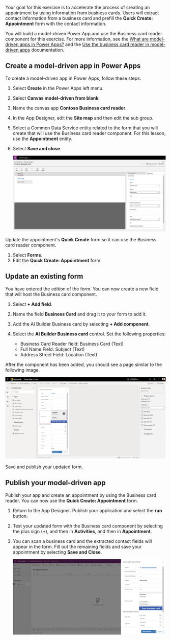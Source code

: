 Your goal for this exercise is to accelerate the process of creating an appointment by using information from business cards. Users will extract contact information from a business card and prefill the **Quick Create: Appointment** form with the contact information. 

You will build a model-driven Power App and use the Business card reader component for this exercise. For more information, see the [What are model-driven apps in Power Apps?](https://docs.microsoft.com/powerapps/maker/model-driven-apps/model-driven-app-overview) and the [Use the business card reader in model-driven apps](https://docs.microsoft.com/ai-builder/business-card-reader-component-model-driven) documentation.

## Create a model-driven app in Power Apps
To create a model-driven app in Power Apps, follow these steps:

1. Select **Create** in the Power Apps left menu. 
2. Select **Canvas model-driven from blank**.
3. Name the canvas app **Contoso Business card reader**.
4. In the App Designer, edit the **Site map** and then edit the sub group. 
5. Select a Common Data Service entity related to the form that you will create that will use the Business card reader component. For this lesson, use the **Appointment** entity. 
6. Select **Save and close**.

    ![App designer UI](../media/image9.png)

Update the appointment's **Quick Create** form so it can use the Business card reader component. 
1. Select **Forms**. 
2. Edit the **Quick Create: Appointment** form.

## Update an existing form 
You have entered the edition of the form. You can now create a new field that will host the Business card component.

1. Select **+ Add field**. 
2. Name the field **Business Card** and drag it to your form to add it.
3. Add the AI Builder Business card by selecting **+ Add component**. 
4. Select the **AI Builder Business card** control. Set the following properties:

   - Business Card Reader field: Business Card (Text)
   - Full Name Field: Subject (Text)
   - Address Street Field: Location (Text)

After the component has been added, you should see a page similar to the following image.

![A screenshot of a computer description automatically generated](../media/image10.png)

Save and publish your updated form.

## Publish your model-driven app 

Publish your app and create an appointment by using the Business card reader. You can now use the **Quick Create: Appointment** form.

1. Return to the App Designer. Publish your application and select the **run** button. 
2. Test your updated form with the Business card component by selecting the plus sign (**+**), and then in **Activities**, and then in **Appointment**. 
3. You can scan a business card and the extracted contact fields will appear in the form. Fill out the remaining fields and save your appointment by selecting **Save and Close**.

    ![App designer UI](../media/image11.png)

